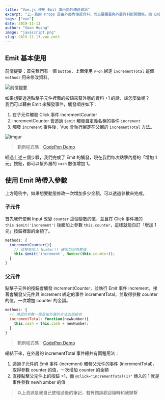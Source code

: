 ```yaml
---
title: "Vue.js 使用 Emit 由內向外傳遞資訊"
excerpt: "上一篇的 Props 是由外而內傳遞資料，而且要盡量與外層資料斷開關係，而 Emit 則是把資料由內向外傳遞。"
tags: ["vue"]
date: 2019-11-13
author: "Sean Huang"
image: "javascript.png"
slug: 2019-11-13-vue-emit
---
```


## Emit 基本使用

前情提要：首先我們有一個 `button`，上面使用 `v-on` 綁定 `incrementTotal` 這個 `methods` 用來修改資料。

![前情提要](https://i.imgur.com/hMf0LrZ.png)

如果想要透過點擊子元件裡面的按鈕來幫外層的資料 +1 的話，該怎麼做呢？  
我們可以藉由 Emit 來觸發事件，觸發順序如下：

1. 在子元件觸發 Click 事件 incrementCounter
2. incrementCounter 會透過 `$emit` 觸發自定義名稱的事件 `increment`
3. 觸發 `increment` 事件後，Vue 會執行綁定在父層的 `incrementTotal` 方法。

![imgur](https://i.imgur.com/vKE2XyN.png)

> 範例程式碼：[CodePen Demo](https://codepen.io/Sealman/pen/BaaOPbQ)

經過上述三個步驟，我們完成了 Emit 的觸發，現在我們每次點擊內層的「增加 1 元」按鈕，都可以幫外層的 `cash` 數值增加 1。

## 使用 Emit 時帶入參數

上方範例中，如果想要動態修改一次增加多少金額，可以透過參數來完成。

### 子元件

首先我們使用 Input 改變 `counter` 這個變數的值，並且在 Click 事件裡的 `this.$emit('increment')` 後面加上參數 `this.counter`，這樣就能自訂「增加 1 元」按鈕裡面的金額了。

```javascript
methods: {
  incrementCounter(){
    // 這裡有加上 Number() 確保型別為數值
    this.$emit('increment', Number(this.counter));
  }
}
```

### 父元件

點擊子元件的按鈕會觸發 incrementCounter，並執行 Emit 事件 increment，接著會觸發父元件與 increment 綁定的事件 incrementTotal，並取得參數 counter 的值，一次增加 counter 的金額。

```javascript
methods: {
  // 傳遞的參數一樣是由外層的方法去做接收
  incrementTotal: function(newNumber){
    this.cash = this.cash + newNumber;
  }
}
```

> 範例程式碼：[CodePen Demo](https://codepen.io/Sealman/pen/oNNPQYQ)

總結下來，在外層的 incrementTotal 事件總共有兩種用法：

1. 透過子元件的 Emit 事件 (increment) 觸發父元件的事件 (incrementTotal)，取得參數 counter 的值，一次增加 counter 的金額
2. 直接點擊父元件上的按鈕 +1，而 `@click="incrementTotal(1)"` 傳入的 1 就是事件參數 newNumber 的值

> 以上資源是我自己整理過後的筆記，若有錯誤歡迎隨時和我聯繫
